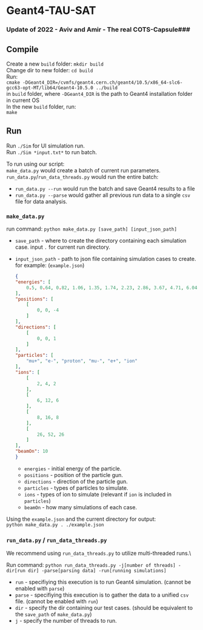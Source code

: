 # Geant4-TAU-SAT

### Update of 2022 - Aviv and Amir - The real COTS-Capsule###

## Compile
Create a new `build` folder: `mkdir build`\
Change dir to new folder: `cd build`\
Run: \
`cmake -DGeant4_DIR=/cvmfs/geant4.cern.ch/geant4/10.5/x86_64-slc6-gcc63-opt-MT/lib64/Geant4-10.5.0 ../build`\
in `build` folder, where `-DGeant4_DIR` is the path to Geant4 installation folder in current OS\
In the new `build` folder, run: \
`make`
## Run
Run `./Sim` for UI simulation run.\
Run `./Sim *input.txt*` to run batch.

To run using our script:\
`make_data.py` would create a batch of current run parameters.\
`run_data.py`/`run_data_threads.py` would run the entire batch:
* `run_data.py --run` would run the batch and save Geant4 results to a file
* `run_data.py --parse` would gather all previous run data to a single `csv` file for data analysis.

### `make_data.py`
run command:
`python make_data.py [save_path] [input_json_path]`
* `save_path` - where to create the directory containing each simulation case. input `.` for current run directory.
* `input_json_path` - path to json file containing simulation cases to create. for example: (`example.json`)
    
    ``` json
    {
    "energies": [
        0.5, 0.64, 0.82, 1.06, 1.35, 1.74, 2.23, 2.86, 3.67, 4.71, 6.04, 7.74, 9.94, 12.75, 16.35, 20.98, 26.91, 34.52, 44.29, 56.82, 72.89, 93.51, 119.96, 153.89, 197.42, 253.27, 324.91, 416.82, 534.72, 685.98, 880.03, 1128.97, 1448.33, 1858.02, 2383.61, 3057.88, 3922.87, 5032.56, 6456.14, 8282.42, 10625.31, 13630.94, 17486.79, 22433.36, 28779.19, 36920.1, 47363.87, 60761.91, 77949.93, 100000.0
    ],
    "positions": [
        [
            0, 0, -4
        ]
    ],
    "directions": [
        [
            0, 0, 1
        ]
    ],
    "particles": [
        "mu+", "e-", "proton", "mu-", "e+", "ion"
    ],
    "ions": [
        [
            2, 4, 2
        ],
        [
            6, 12, 6
        ],
        [
            8, 16, 8
        ],
        [
            26, 52, 26
        ]
    ],
    "beamOn": 10
    }
    ```
    * `energies` - initial energy of the particle.
    * `positions` - position of the particle gun.
    * `directions` - direction of the particle gun.
    * `particles` - types of particles to simulate.
    * `ions` - types of ion to simulate (relevant if `ion` is included in `particles`)
    * `beamOn` - how many simulations of each case.
    
Using the `example.json` and the current directory for output:\
`python make_data.py . ./example.json`

### `run_data.py` / `run_data_threads.py`
We recommend using `run_data_threads.py` to utilize multi-threaded runs.\

Run command:
`python run_data_threads.py -j[number of threads] -dir[run dir] -parse[parsing data] -run[running simulations]`

* `run` - specifiying this execution is to run Geant4 simulation. (cannot be enabled with `parse`)
* `parse` - specifiying this execution is to gather the data to a unified `csv` file. (cannot be enabled with `run`)
* `dir` - specify the dir containing our test cases. (should be equivalent to the `save_path` of `make_data.py`)
* `j` - specify the number of threads to run.
